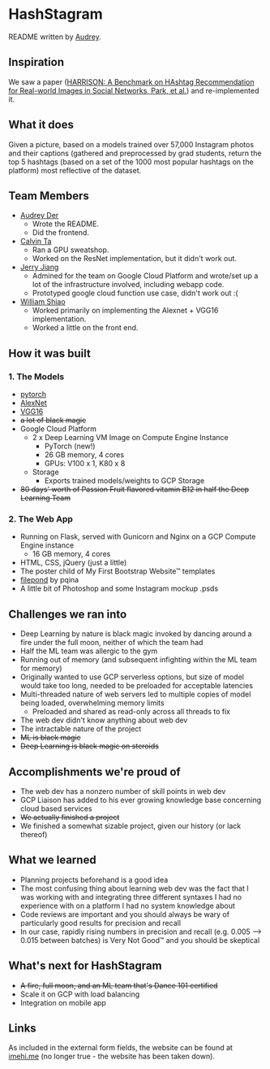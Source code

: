# HashStagram

README written by [Audrey](https://github.com/ader003).

## Inspiration
We saw a paper ([HARRISON: A Benchmark on HAshtag Recommendation for Real-world Images in Social Networks, Park, et al.](https://arxiv.org/abs/1605.05054)) and re-implemented it.

## What it does
Given a picture, based on a models trained over 57,000 Instagram photos and their captions (gathered and preprocessed by grad students, return the top 5 hashtags (based on a set of the 1000 most popular hashtags on the platform) most reflective of the dataset.

## Team Members
- [Audrey Der](https://github.com/ader003)
  + Wrote the README.
  + Did the frontend.
- [Calvin Ta](https://github.com/tacalvin)
  + Ran a GPU sweatshop.
  + Worked on the ResNet implementation, but it didn't work out.
- [Jerry Jiang](https://github.com/jjkjiang)
  + Admined for the team on Google Cloud Platform and wrote/set up a lot of the infrastructure involved, including webapp code.
  + Prototyped google cloud function use case, didn't work out :(
- [William Shiao](https://github.com/willshiao)
  + Worked primarily on implementing the Alexnet + VGG16 implementation.
  + Worked a little on the front end.

## How it was built
### 1. The Models
* [pytorch](https://github.com/pytorch)
* [AlexNet](https://github.com/pytorch/vision/blob/master/torchvision/models/alexnet.py)
* [VGG16](https://github.com/GKalliatakis/Keras-VGG16-places365)
* ~~a lot of black magic~~
* Google Cloud Platform
  * 2 x Deep Learning VM Image on Compute Engine Instance
    * PyTorch (new!)
    * 26 GB memory, 4 cores
    * GPUs: V100 x 1, K80 x 8
  * Storage
    * Exports trained models/weights to GCP Storage
* ~~80 days' worth of Passion Fruit flavored vitamin B12 in half the Deep Learning Team~~


### 2. The Web App
* Running on Flask, served with Gunicorn and Nginx on a GCP Compute Engine instance
  * 16 GB memory, 4 cores
* HTML, CSS, jQuery (just a little)
* The poster child of My First Bootstrap Website™ templates
* [filepond](https://github.com/pqina/filepond) by pqina
* A little bit of Photoshop and some Instagram mockup .psds


## Challenges we ran into
* Deep Learning by nature is black magic invoked by dancing around a fire under the full moon, neither of which the team had
* Half the ML team was allergic to the gym
* Running out of memory (and subsequent infighting within the ML team for memory)
* Originally wanted to use GCP serverless options, but size of model would take too long, needed to be preloaded for acceptable latencies
* Multi-threaded nature of web servers led to multiple copies of model being loaded, overwhelming memory limits  
  * Preloaded and shared as read-only across all threads to fix
* The web dev didn't know anything about web dev
* The intractable nature of the project 
* ~~ML is black magic~~
* ~~Deep Learning is black magic on steroids~~

## Accomplishments we're proud of
* The web dev has a nonzero number of skill points in web dev
* GCP Liaison has added to his ever growing knowledge base concerning cloud based services
* ~~We actually finished a project~~
* We finished a somewhat sizable project, given our history (or lack thereof)

## What we learned
* Planning projects beforehand is a good idea
* The most confusing thing about learning web dev was the fact that I was working with and integrating three different syntaxes I had no experience with on a platform I had no system knowledge about
* Code reviews are important and you should always be wary of particularly good results for precision and recall
* In our case, rapidly rising numbers in precision and recall (e.g. 0.005 --> 0.015 between batches) is Very Not Good™ and you should be skeptical

## What's next for HashStagram
* ~~A fire, full moon, and an ML team that's Dance 101 certified~~
* Scale it on GCP with load balancing
* Integration on mobile app

## Links
As included in the external form fields, the website can be found at [imehi.me](http://imehi.me/) (no longer true - the website has been taken down).
